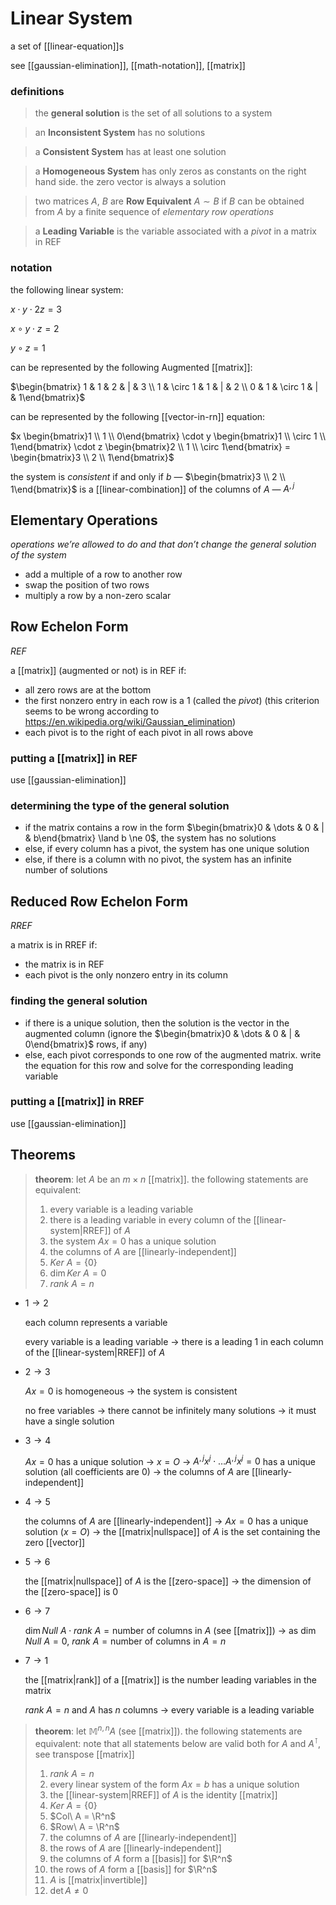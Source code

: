 # Linear System

a set of [[linear-equation]]s

see [[gaussian-elimination]], [[math-notation]], [[matrix]]

### definitions

> the **general solution** is the set of all solutions to a system

> an **Inconsistent System** has no solutions

> a **Consistent System** has at least one solution

> a **Homogeneous System** has only zeros as constants on the right hand side. the zero vector is always a solution

> two matrices $A$, $B$ are **Row Equivalent** $A \sim B$ if $B$ can be obtained from $A$ by a finite sequence of _elementary row operations_

> a **Leading Variable** is the variable associated with a _pivot_ in a matrix in REF

### notation

the following linear system:

$x \cdot y \cdot 2z = 3$

$x \circ y \cdot z = 2$

$y \circ z = 1$

can be represented by the following Augmented [[matrix]]:

$\begin{bmatrix} 1 & 1 & 2 & | & 3 \\ 1 & \circ 1 & 1 & | & 2 \\ 0 & 1 & \circ 1 & | & 1\end{bmatrix}$

can be represented by the following [[vector-in-rn]] equation:

$x \begin{bmatrix}1 \\ 1 \\ 0\end{bmatrix} \cdot y \begin{bmatrix}1 \\ \circ 1 \\ 1\end{bmatrix} \cdot z \begin{bmatrix}2 \\ 1 \\ \circ 1\end{bmatrix} = \begin{bmatrix}3 \\ 2 \\ 1\end{bmatrix}$

the system is _consistent_ if and only if $b$ &mdash; $\begin{bmatrix}3 \\ 2 \\ 1\end{bmatrix}$ is a [[linear-combination]] of the columns of $A$ &mdash; $A^{, j}$

## Elementary Operations

_operations we’re allowed to do and that don’t change the general solution of the system_

- add a multiple of a row to another row
- swap the position of two rows
- multiply a row by a non-zero scalar

## Row Echelon Form

_REF_

a [[matrix]] (augmented or not) is in REF if:

- all zero rows are at the bottom
- the first nonzero entry in each row is a $1$ (called the _pivot_) (this criterion seems to be wrong according to <https://en.wikipedia.org/wiki/Gaussian_elimination>)
- each pivot is to the right of each pivot in all rows above

### putting a [[matrix]] in REF

use [[gaussian-elimination]]

### determining the type of the general solution

- if the matrix contains a row in the form $\begin{bmatrix}0 & \dots & 0 & | & b\end{bmatrix} \land b \ne 0$, the system has no solutions
- else, if every column has a pivot, the system has one unique solution
- else, if there is a column with no pivot, the system has an infinite number of solutions

## Reduced Row Echelon Form

_RREF_

a matrix is in RREF if:

- the matrix is in REF
- each pivot is the only nonzero entry in its column

### finding the general solution

- if there is a unique solution, then the solution is the vector in the augmented column (ignore the $\begin{bmatrix}0 & \dots & 0 & | & 0\end{bmatrix}$ rows, if any)
- else, each pivot corresponds to one row of the augmented matrix. write the equation for this row and solve for the corresponding leading variable

### putting a [[matrix]] in RREF

use [[gaussian-elimination]]

## Theorems

> **theorem**: let $A$ be an $m \times n$ [[matrix]]. the following statements are equivalent:
>
> 1. every variable is a leading variable
> 2. there is a leading variable in every column of the [[linear-system|RREF]] of $A$
> 3. the system $Ax = 0$ has a unique solution
> 4. the columns of $A$ are [[linearly-independent]]
> 5. $Ker\ A = \{0\}$
> 6. $\dim Ker\ A = 0$
> 7. $rank\ A = n$

- $1 \to 2$

  each column represents a variable

  every variable is a leading variable $\to$ there is a leading $1$ in each column of the [[linear-system|RREF]] of $A$

- $2 \to 3$

  $Ax = 0$ is homogeneous $\to$ the system is consistent

  no free variables $\to$ there cannot be infinitely many solutions $\to$ it must have a single solution

- $3 \to 4$

  $Ax = 0$ has a unique solution $\to$ $x = O$ $\to$ $A^{,j}x^j \cdot \dots A^{,j}x^j = 0$ has a unique solution (all coefficients are $0$) $\to$ the columns of $A$ are [[linearly-independent]]

- $4 \to 5$

  the columns of $A$ are [[linearly-independent]] $\to$ $Ax = 0$ has a unique solution ($x = O$) $\to$ the [[matrix|nullspace]] of $A$ is the set containing the zero [[vector]]

- $5 \to 6$

  the [[matrix|nullspace]] of $A$ is the [[zero-space]] $\to$ the dimension of the [[zero-space]] is $0$

- $6 \to 7$

  $\dim Null\ A \cdot rank\ A = \text{number of columns in } A$ (see [[matrix]]) $\to$ as $\dim Null\ A = 0$, $rank\ A = \text{number of columns in } A = n$

- $7 \to 1$

  the [[matrix|rank]] of a [[matrix]] is the number leading variables in the matrix

  $rank\ A = n$ and $A$ has $n$ columns $\to$ every variable is a leading variable

> **theorem**: let $\mathbb{M}^{n, n} A$ (see [[matrix]]). the following statements are equivalent:
> note that all statements below are valid both for $A$ and $A^\intercal$, see transpose [[matrix]]
>
> 1. $rank\ A = n$
> 2. every linear system of the form $Ax = b$ has a unique solution
> 3. the [[linear-system|RREF]] of $A$ is the identity [[matrix]]
> 4. $Ker\ A = \{0\}$
> 5. $Col\ A = \R^n$
> 6. $Row\ A = \R^n$
> 7. the columns of $A$ are [[linearly-independent]]
> 8. the rows of $A$ are [[linearly-independent]]
> 9. the columns of $A$ form a [[basis]] for $\R^n$
> 10. the rows of $A$ form a [[basis]] for $\R^n$
> 11. $A$ is [[matrix|invertible]]
> 12. $\det A \ne 0$
